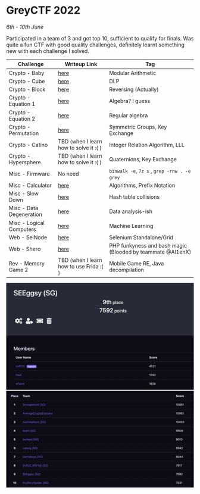# GreyCTF 2022

<em>6th - 10th June</em>

Participated in a team of 3 and got top 10, sufficient to qualify for finals. Was quite a fun CTF with good quality challenges, definitely learnt something new with each challenge I solved.

| Challenge                | Writeup Link                            | Tag                                                        |
| ------------------------ | --------------------------------------- | ---------------------------------------------------------- |
| Crypto - Baby            | [here](./Crypto/baby.md)                | Modular Arithmetic                                         |
| Crypto - Cube            | [here](./Crypto/cube.md)                | DLP                                                        |
| Crypto - Block           | [here](./Crypto/block.md)               | Reversing (Actually)                                       |
| Crypto - Equation 1      | [here](./Crypto/equation1.md)           | Algebra? I guess                                           |
| Crypto - Equation 2      | [here](./Crypto/equation2.md)           | Regular algebra                                            |
| Crypto - Permutation     | [here](./Crypto/permutation.md)         | Symmetric Groups, Key Exchange                             |
| Crypto - Catino          | TBD (when I learn how to solve it :( )  | Integer Relation Algorithm, LLL                            |
| Crypto - Hypersphere     | TBD (when I learn how to solve it :( )  | Quaternions, Key Exchange                                  |
| Misc - Firmware          | No need                                 | `binwalk -e`, `7z x` , `grep -rnw . -e grey`               |
| Misc - Calculator        | [here](./Misc/Calculator.md)            | Algorithms, Prefix Notation                                |
| Misc - Slow Down         | [here](./Misc/Slow%20Down.md)           | Hash table collisions                                      |
| Misc - Data Degeneration | [here](./Misc/Data%20Degeneration.md)   | Data analysis-ish                                          |
| Misc - Logical Computers | [here](./Misc/Logical%20Computers)      | Machine Learning                                           |
| Web - SelNode            | [here](./Web/SelNode.md)                | Selenium Standalone/Grid                                   |
| Web - Shero              | [here](./Web/Shero.md)                  | PHP funkyness and bash magic (Blooded by teammate @Al1enX) |
| Rev - Memory Game 2      | TBD (when I learn how to use Frida :( ) | Mobile Game RE, Java decompilation                         |

![score](./images/team.png)
![score](./images/score.png)
